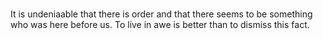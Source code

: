 # 

It is undeniaable that there is order and that there seems to be something who was here before us. To live in awe is better than to dismiss this fact.

